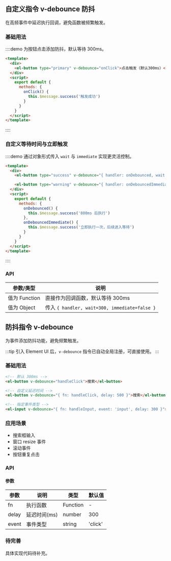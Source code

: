 ## 自定义指令 v-debounce 防抖

在高频事件中延迟执行回调，避免函数被频繁触发。

### 基础用法

::::demo 为按钮点击添加防抖，默认等待 300ms。

```html
<template>
  <div>
    <el-button type="primary" v-debounce="onClick">点击触发（默认300ms）</el-button>
  </div>
  <script>
    export default {
      methods: {
        onClick() {
          this.$message.success('触发成功')
        }
      }
    }
  </script>
</template>
```

::::

### 自定义等待时间与立即触发

::::demo 通过对象形式传入 `wait` 与 `immediate` 实现更灵活控制。

```html
<template>
  <div>
    <el-button type="success" v-debounce="{ handler: onDebounced, wait: 800, immediate: false }">800ms 后执行</el-button>

    <el-button type="warning" v-debounce="{ handler: onDebouncedImmediate, wait: 600, immediate: true }">立即执行然后节流</el-button>
  </div>
  <script>
    export default {
      methods: {
        onDebounced() {
          this.$message.success('800ms 后执行')
        },
        onDebouncedImmediate() {
          this.$message.success('立即执行一次，后续进入等待')
        }
      }
    }
  </script>
</template>
```

::::

### API

| 参数/类型     | 说明                                          |
| ------------- | --------------------------------------------- |
| 值为 Function | 直接作为回调函数，默认等待 300ms              |
| 值为 Object   | 传入 `{ handler, wait=300, immediate=false }` |

## 防抖指令 v-debounce

为事件添加防抖功能，避免频繁触发。

:::tip
引入 Element UI 后，`v-debounce` 指令已自动全局注册，可直接使用。
:::

### 基础用法

```html
<!-- 默认 300ms -->
<el-button v-debounce="handleClick">搜索</el-button>

<!-- 自定义延迟时间 -->
<el-button v-debounce="{ fn: handleClick, delay: 500 }">搜索</el-button>

<!-- 指定事件类型 -->
<el-input v-debounce="{ fn: handleInput, event: 'input', delay: 300 }"></el-input>
```

### 应用场景

- 搜索框输入
- 窗口 resize 事件
- 滚动事件
- 按钮重复点击

### API

#### 参数

| 参数  | 说明         | 类型     | 默认值  |
| ----- | ------------ | -------- | ------- |
| fn    | 执行函数     | Function | -       |
| delay | 延迟时间(ms) | number   | 300     |
| event | 事件类型     | string   | 'click' |

### 待完善

具体实现代码待补充。
